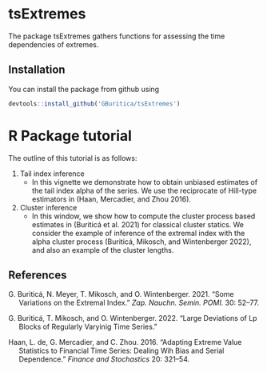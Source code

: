
<!-- README.md is generated from README.Rmd. Please edit that file -->

# tsExtremes

<!-- badges: start -->
<!-- badges: end -->

The package tsExtremes gathers functions for assessing the time
dependencies of extremes.

## Installation

<!-- You can install the released version of tsExtremes from [CRAN](https://CRAN.R-project.org) with: -->

You can install the package from github using

``` r
devtools::install_github('GBuritica/tsExtremes')
```

# R Package tutorial

The outline of this tutorial is as follows:

1.  Tail index inference
    - In this vignette we demonstrate how to obtain unbiased estimates
      of the tail index alpha of the series. We use the reciprocate of
      Hill-type estimators in (Haan, Mercadier, and Zhou 2016).
2.  Cluster inference
    - In this window, we show how to compute the cluster process based
      estimates in (Buriticá et al. 2021) for classical cluster statics.
      We consider the example of inference of the extremal index with
      the alpha cluster process (Buriticá, Mikosch, and Wintenberger
      2022), and also an example of the cluster lengths.

## References

<div id="refs" class="references csl-bib-body hanging-indent">

<div id="ref-buritica:meyer:mikosch:wintenberger:2021"
class="csl-entry">

G. Buriticá, N. Meyer, T. Mikosch, and O. Wintenberger. 2021. “Some
Variations on the Extremal Index.” *Zap. Nauchn. Semin. POMI.* 30:
52–77.

</div>

<div id="ref-buritica:mikosch:wintenberger:2021" class="csl-entry">

G. Buriticá, T. Mikosch, and O. Wintenberger. 2022. “Large Deviations
of Lp Blocks of Regularly Varyinig Time Series.”

</div>

<div id="ref-dehaan:mercadier:zhou:2016" class="csl-entry">

Haan, L. de, G. Mercadier, and C. Zhou. 2016. “Adapting Extreme Value
Statistics to Financial Time Series: Dealing Wih Bias and Serial
Dependence.” *Finance and Stochastics* 20: 321–54.

</div>

</div>
